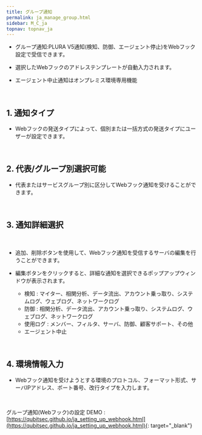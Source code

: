 ```yaml
---
title: グループ通知
permalink: ja_manage_group.html
sidebar: M_C_ja
topnav: topnav_ja
---
```


- グループ通知:PLURA V5通知(検知、防御、エージェント停止)をWebフック設定で受信できます。

- 選択したWebフックのアドレステンプレートが自動入力されます。

- エージェント中止通知はオンプレミス環境専用機能   

<!-- [![image](/docs/images/Manual/common/manage/group/01.png){: width="800" }](/docs/images/Manual/common/manage/group/01.png){: target="_blank"}-->

<br />

## 1. 通知タイプ
- Webフックの発送タイプによって、個別または一括方式の発送タイプにユーザーが設定できます。

<br />

## 2. 代表/グループ別選択可能
- 代表またはサービスグループ別に区分してWebフック通知を受けることができます。

<br />

## 3. 通知詳細選択

<!-- [![image](/docs/images/Manual/common/manage/group/2.png)](/docs/images/Manual/common/manage/group/2.png){: target="_blank"}-->

<br />

- 追加、削除ボタンを使用して、Webフック通知を受信するサーバの編集を行うことができます。

- 編集ボタンをクリックすると、詳細な通知を選択できるポップアップウィンドウが表示されます。
  - 検知 : マイター、相関分析、データ流出、アカウント乗っ取り、システムログ、ウェブログ、ネットワークログ
  - 防御 : 相関分析、データ流出、アカウント乗っ取り、システムログ、ウェブログ、ネットワークログ  
  - 使用ログ : メンバー、フィルタ、サーバ、防御、顧客サポート、その他   
  - エージェント中止

<!-- [![image](/docs/images/Manual/common/manage/group/3.png)](/docs/images/Manual/common/manage/group/3.png){: target="_blank"}-->

<br />

## 4. 環境情報入力
-  Webフック通知を受けようとする環境のプロトコル、フォーマット形式、サーバIPアドレス、ポート番号、改行タイプを入力します。

<br />

グループ通知(Webフック)の設定 DEMO : [https://qubitsec.github.io/ja_setting_up_webhook.html](https://qubitsec.github.io/ja_setting_up_webhook.html){: target="_blank"}